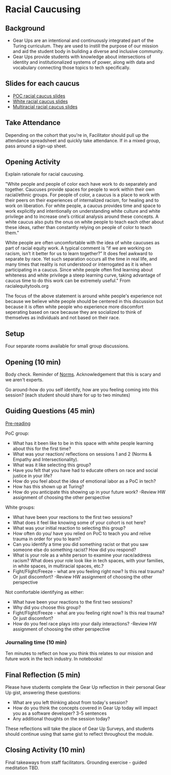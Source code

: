 # Racial Caucusing

## Background

- Gear Ups are an intentional and continuously integrated part of the Turing curriculum. They are used to instill the purpose of our mission and aid the student body in building a diverse and inclusive community.
- Gear Ups provide students with knowledge about intersections of identity and institutionalized systems of power, along with data and vocabulary connecting those topics to tech specifically.

## Slides for each caucus

- [POC racial caucus slides](https://docs.google.com/presentation/d/19q9YR0cmUBuUg-GjTq5TfdDDvx7iqqO8yj5rzBpUtEQ/edit#slide=id.g1c033f9cd5_0_35)
- [White racial caucus slides](https://docs.google.com/presentation/d/1kIi4mx0dSDMQf43tKxqL4D4WBfQZ2Prms7YuVLm9J9Q/edit#slide=id.g1c033f9cd5_0_35)
- [Multiracial racial caucus slides](https://docs.google.com/presentation/d/18E2ZwN4yakfAhLDaqdUI6xKCyi5pcY_1ikSenOZ2vuU/edit#slide=id.g1c033f9cd5_0_35)

## Take Attendance
Depending on the cohort that you're in, Facilitator should pull up the attendance spreadsheet and quickly take attendance. If in a mixed group, pass around a sign-up sheet.

## Opening Activity 

Explain rationale for racial caucusing. 

"White people and people of color each have work to do separately and together. Caucuses provide spaces for people to work within their own racial/ethnic groups. For people of color, a caucus is a place to work with their peers on their experiences of internalized racism, for healing and to work on liberation. For white people, a caucus provides time and space to work explicitly and intentionally on understanding white culture and white privilege and to increase one’s critical analysis around these concepts. A white caucus also puts the onus on white people to teach each other about these ideas, rather than constantly relying on people of color to teach them."

White people are often uncomfortable with the idea of white caucuses as part of racial equity work. A typical comment is “if we are working on racism, isn’t it better for us to learn together?” It does feel awkward to separate by race. Yet such separation occurs all the time in real life, and many times that reality is not understood or interrogated as it is when participating in a caucus. Since white people often find learning about whiteness and white privilege a steep learning curve, taking advantage of caucus time to do this work can be extremely useful." From racialequitytools.org

The focus of the above statement is around white people's experience not because we believe white people should be centered in this discussion but because it is often white people who experience more discomfort seperating based on race because they are socialized to think of themselves as individuals and not based on their race. 

## Setup

Four separate rooms available for small group discussions.

## Opening (10 min)

Body check. Reminder of [Norms](https://docs.google.com/presentation/d/1eiblnyQQPHTaBNTdRPisNprelCrUFUuhVgYAdoIeWR4/edit#slide=id.g4c1460c520_0_10). Acknowledgement that this is scary and we aren't experts.

Go around-how do you self identify, how are you feeling coming into this session? (each student should share for up to two minutes)

## Guiding Questions (45 min)

[Pre-reading](https://www.compasspoint.org/blog/race-caucusing-organizational-context-poc%E2%80%99s-experience)

PoC group:

* What has it been like to be in this space with white people learning about this for the first time?
* What was your reaction/ reflections on sessions 1 and 2 (Norms & Empathy and Intersectionality).
* What was it like selecting this group?
* Have you felt that you have had to educate others on race and social justice in your life?
* How do you feel about the idea of emotional labor as a PoC in tech?
 * How has this shown up at Turing?
 * How do you anticipate this showing up in your future work?
 -Review HW assignment of choosing the other perspective

White groups:

* What have been your reactions to the first two sessions?
* What does it feel like knowing some of your cohort is not here?
* What was your initial reaction to selecting this group?
* How often do you/ have you relied on PoC to teach you and relive trauma in order for you to learn?
* Can you identify a time you did something racist or that you saw someone else do something racist? How did you respond?
* What is your role as a white person to examine your race/address racism? What does your role look like in tech spaces, with your families, in white spaces, in multiracial spaces, etc.?
* Fight/Flight/Freeze - what are you feeling right now? Is this real trauma? Or just discomfort?
-Review HW assignment of choosing the other perspective

Not comfortable identifying as either:

* What have been your reactions to the first two sessions?
* Why did you choose this group?
* Fight/Flight/Freeze - what are you feeling right now? Is this real trauma? Or just discomfort?
* How do you feel race plays into your daily interactions?
-Review HW assignment of choosing the other perspective

### Journaling time (10 min)
Ten minutes to reflect on how you think this relates to our mission and future work in the tech industry. In notebooks!

## Final Reflection (5 min)
Please have students complete the Gear Up reflection in their personal Gear Up gist, answering these questions:

* What are you left thinking about from today's session?
* How do you think the concepts covered in Gear Up today will impact you as a software developer? 3-5 sentences
* Any additional thoughts on the session today?

These reflections will take the place of Gear Up Surveys, and students should continue using that same gist to reflect throughout the module.
 
## Closing Activity (10 min)
Final takeaways from staff facilitators. Grounding exercise - guided meditation TBD.
